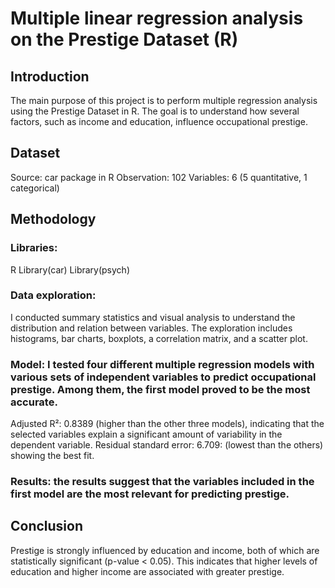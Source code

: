 # Multiple linear regression analysis on the Prestige Dataset (R) 

## Introduction
The main purpose of this project is to perform multiple regression analysis using the Prestige Dataset in R. The goal is to understand how several factors, such as income and education, influence occupational prestige. 

## Dataset
Source: car package in R
Observation: 102
Variables: 6 (5 quantitative, 1 categorical)
## Methodology 

### Libraries: 
R
Library(car)
Library(psych)

### Data exploration:
I conducted summary statistics and visual analysis to understand the distribution and relation between variables. The exploration includes histograms, bar charts, boxplots, a correlation matrix, and a scatter plot.  

### Model: I tested four different multiple regression models with various sets of independent variables to predict occupational prestige. Among them, the first model proved to be the most accurate. 
Adjusted R²: 0.8389 (higher than the other three models), indicating that the selected variables explain a significant amount of variability in the dependent variable.
Residual standard error: 6.709: (lowest than the others) showing the best fit.

### Results: the results suggest that the variables included in the first model are the most relevant for predicting prestige.

## Conclusion 
Prestige is strongly influenced by education and income, both of which are statistically significant (p-value < 0.05). This indicates that higher levels of education and higher income are associated with greater prestige. 




